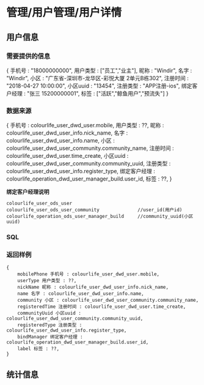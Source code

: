 
# 管理/用户管理/用户详情

## 用户信息

### 需要提供的信息 

{
手机号 : "18000000000",
用户类型 : ["员工","业主"],
昵称 : "Windir",
名字 : "Windir",
小区 : "广东省-深圳市-龙华区-彩悦大厦 2单元B栋302",
注册时间 : "2018-04-27 10:00:00",
小区uuid : "13454",
注册类型 : "APP注册-ios",
绑定客户经理 : "张三 15200000001",
标签 : ["活跃","鲸鱼用户","预流失"]
}

### 数据来源

{
    手机号 : colourlife_user_dwd_user.mobile,
    用户类型 : ??,
    昵称 : colourlife_user_dwd_user_info.nick_name,
    名字 : colourlife_user_dwd_user_info.name,
    小区 : colourlife_user_dwd_user_community.community_name,
    注册时间 : colourlife_user_dwd_user.time_create,
    小区uuid : colourlife_user_dwd_user_community.community_uuid,
    注册类型 : colourlife_user_dwd_user_info.register_type,
    绑定客户经理 : colourlife_operation_dwd_user_manager_build.user_id,
    标签 : ??,
}

**绑定客户经理说明**
```
colourlife_user_ods_user
colourlife_user_ods_user_community              //user_id(用户id)
colourlife_operation_ods_user_manager_build     //community_uuid(小区uuid)

```

### SQL


### 返回样例

```
{
    mobilePhone 手机号 : colourlife_user_dwd_user.mobile,
    userType 用户类型 : ??,
    nickName 昵称 : colourlife_user_dwd_user_info.nick_name,
    name 名字 : colourlife_user_dwd_user_info.name,
    community 小区 : colourlife_user_dwd_user_community.community_name,
    registeredTime 注册时间 : colourlife_user_dwd_user.time_create,
    communityUuid 小区uuid : colourlife_user_dwd_user_community.community_uuid,
    registeredType 注册类型 : colourlife_user_dwd_user_info.register_type,
    bindManager 绑定客户经理 : colourlife_operation_dwd_user_manager_build.user_id,
    label 标签 : ??,
}
```

## 统计信息



